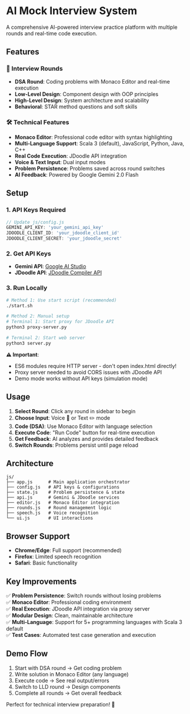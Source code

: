 # AI Mock Interview System

A comprehensive AI-powered interview practice platform with multiple rounds and real-time code execution.

## Features

### 🎯 Interview Rounds
- **DSA Round**: Coding problems with Monaco Editor and real-time execution
- **Low-Level Design**: Component design with OOP principles
- **High-Level Design**: System architecture and scalability
- **Behavioral**: STAR method questions and soft skills

### 🛠️ Technical Features
- **Monaco Editor**: Professional code editor with syntax highlighting
- **Multi-Language Support**: Scala 3 (default), JavaScript, Python, Java, C++
- **Real Code Execution**: JDoodle API integration
- **Voice & Text Input**: Dual input modes
- **Problem Persistence**: Problems saved across round switches
- **AI Feedback**: Powered by Google Gemini 2.0 Flash

## Setup

### 1. API Keys Required
```javascript
// Update js/config.js
GEMINI_API_KEY: 'your_gemini_api_key'
JDOODLE_CLIENT_ID: 'your_jdoodle_client_id'
JDOODLE_CLIENT_SECRET: 'your_jdoodle_secret'
```

### 2. Get API Keys
- **Gemini API**: [Google AI Studio](https://makersuite.google.com/app/apikey)
- **JDoodle API**: [JDoodle Compiler API](https://www.jdoodle.com/compiler-api)

### 3. Run Locally
```bash
# Method 1: Use start script (recommended)
./start.sh

# Method 2: Manual setup
# Terminal 1: Start proxy for JDoodle API
python3 proxy-server.py

# Terminal 2: Start web server
python3 server.py
```

**⚠️ Important**: 
- ES6 modules require HTTP server - don't open index.html directly!
- Proxy server needed to avoid CORS issues with JDoodle API
- Demo mode works without API keys (simulation mode)

## Usage

1. **Select Round**: Click any round in sidebar to begin
2. **Choose Input**: Voice 🎤 or Text ✏️ mode
3. **Code (DSA)**: Use Monaco Editor with language selection
4. **Execute Code**: "Run Code" button for real-time execution
5. **Get Feedback**: AI analyzes and provides detailed feedback
6. **Switch Rounds**: Problems persist until page reload

## Architecture

```
js/
├── app.js      # Main application orchestrator
├── config.js   # API keys & configurations
├── state.js    # Problem persistence & state
├── api.js      # Gemini & JDoodle services
├── editor.js   # Monaco Editor integration
├── rounds.js   # Round management logic
├── speech.js   # Voice recognition
└── ui.js       # UI interactions
```

## Browser Support

- **Chrome/Edge**: Full support (recommended)
- **Firefox**: Limited speech recognition
- **Safari**: Basic functionality

## Key Improvements

✅ **Problem Persistence**: Switch rounds without losing problems  
✅ **Monaco Editor**: Professional coding environment  
✅ **Real Execution**: JDoodle API integration via proxy server  
✅ **Modular Design**: Clean, maintainable architecture  
✅ **Multi-Language**: Support for 5+ programming languages with Scala 3 default  
✅ **Test Cases**: Automated test case generation and execution  

## Demo Flow

1. Start with DSA round → Get coding problem
2. Write solution in Monaco Editor (any language)
3. Execute code → See real output/errors
4. Switch to LLD round → Design components
5. Complete all rounds → Get overall feedback

Perfect for technical interview preparation! 🚀